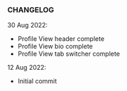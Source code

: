 
### CHANGELOG

30 Aug 2022:
- Profile View header complete
- Profile View bio complete
- Profile View tab switcher complete 

12 Aug 2022:
- Initial commit
